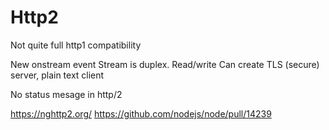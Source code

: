 # Http2

Not quite full http1 compatibility

New onstream event
Stream is duplex. Read/write
Can create TLS (secure) server, plain text client

No status mesage in http/2

https://nghttp2.org/
https://github.com/nodejs/node/pull/14239